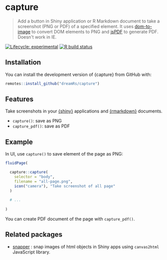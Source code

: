 # capture

> Add a button in Shiny application or R Markdown document to take a screenshot (PNG or PDF) of a specified element. It uses [dom-to-image](https://github.com/tsayen/dom-to-image) to convert DOM elements to PNG and [jsPDF](https://github.com/MrRio/jsPDF) to generate PDF. Doesn't work in IE.

<!-- badges: start -->
[![Lifecycle: experimental](https://img.shields.io/badge/lifecycle-experimental-orange.svg)](https://www.tidyverse.org/lifecycle/#experimental)
[![R build status](https://github.com/dreamRs/capture/workflows/R-CMD-check/badge.svg)](https://github.com/dreamRs/capture/actions)
<!-- badges: end -->



## Installation

You can install the development version of {capture} from GitHub with:

```r
remotes::install_github("dreamRs/capture")
```

## Features

Take screenshots in your [{shiny}](https://shiny.rstudio.com/) applications and [{rmarkdown}](https://rmarkdown.rstudio.com/) documents.

* `capture()`: save as PNG
* `capture_pdf()`: save as PDF


## Example

In UI, use `capture()` to save element of the page as PNG:

```r
fluidPage(

  capture::capture(
    selector = "body",
    filename = "all-page.png",
    icon("camera"), "Take screenshot of all page"
  )
  
  # ...
  
)
```

You can create PDF document of the page with `capture_pdf()`.



## Related packages

* [snapper](https://github.com/yonicd/snapper) : snap images of html objects in Shiny apps using `canvas2html` JavaScript
library.

